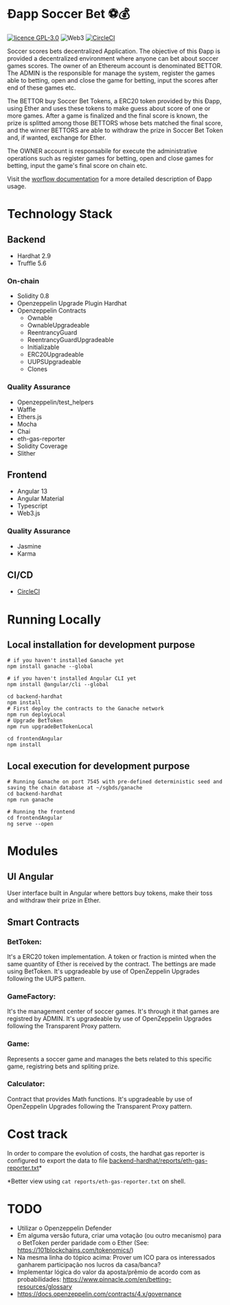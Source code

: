 # Ðapp Soccer Bet ⚽💰

[![licence GPL-3.0](https://img.shields.io/github/license/fabianorodrigo/dappsoccerbet?style=flat-square&logo=creativecommons)](https://github.com/fabianorodrigo/dappsoccerbet/blob/master/LICENSE.md)
![Web3](https://img.shields.io/badge/web3-Decentralized%20Web-brightgreen?style=flat-square&logo=ethereum)
[![CircleCI](https://circleci.com/gh/fabianorodrigo/dAppSoccerbet/tree/develop.svg?style=svg)](https://circleci.com/gh/fabianorodrigo/dAppSoccerbet/tree/develop)

Soccer scores bets decentralized Application. The objective of this Ðapp is provided a decentralized environment where anyone can bet about soccer games scores. The owner of an Ethereum account is denominated BETTOR. The ADMIN is the responsible for manage the system, register the games able to betting, open and close the game for betting, input the scores after end of these games etc.

The BETTOR buy Soccer Bet Tokens, a ERC20 token provided by this Ðapp, using Ether and uses these tokens to make guess about score of one or more games. After a game is finalized and the final score is known, the prize is splitted among those BETTORS whose bets matched the final score, and the winner BETTORS are able to withdraw the prize in Soccer Bet Token and, if wanted, exchange for Ether.

The OWNER account is responsabile for execute the administrative operations such as register games for betting, open and close games for betting, input the game's final score on chain etc.

Visit the [worflow documentation](./docs/workflow/) for a more detailed description of Ðapp usage.

# Technology Stack

## Backend

- Hardhat 2.9
- Truffle 5.6

### On-chain

- Solidity 0.8
- Openzeppelin Upgrade Plugin Hardhat
- Openzeppelin Contracts
  - Ownable
  - OwnableUpgradeable
  - ReentrancyGuard
  - ReentrancyGuardUpgradeable
  - Initializable
  - ERC20Upgradeable
  - UUPSUpgradeable
  - Clones

### Quality Assurance

- Openzeppelin/test_helpers
- Waffle
- Ethers.js
- Mocha
- Chai
- eth-gas-reporter
- Solidity Coverage
- Slither

## Frontend

- Angular 13
- Angular Material
- Typescript
- Web3.js

### Quality Assurance

- Jasmine
- Karma

## CI/CD

- [CircleCI](https://app.circleci.com/pipelines/github/fabianorodrigo/dAppSoccerbet)

# Running Locally

## Local installation for development purpose

```
# if you haven't installed Ganache yet
npm install ganache --global

# if you haven't installed Angular CLI yet
npm install @angular/cli --global

cd backend-hardhat
npm install
# First deploy the contracts to the Ganache network
npm run deployLocal
# Upgrade BetToken
npm run upgradeBetTokenLocal

cd frontendAngular
npm install
```

## Local execution for development purpose

```
# Running Ganache on port 7545 with pre-defined deterministic seed and saving the chain database at ~/sgbds/ganache
cd backend-hardhat
npm run ganache

# Running the frontend
cd frontendAngular
ng serve --open
```

# Modules

## UI Angular

User interface built in Angular where bettors buy tokens, make their toss and withdraw their prize in Ether.

## Smart Contracts

### BetToken:

It's a ERC20 token implementation. A token or fraction is minted when the same quantity of Ether is received by the contract. The bettings are made using BetToken. It's upgradeable by use of OpenZeppelin Upgrades following the UUPS pattern.

### GameFactory:

It's the management center of soccer games. It's through it that games are registred by ADMIN. It's upgradeable by use of OpenZeppelin Upgrades following the Transparent Proxy pattern.

### Game:

Represents a soccer game and manages the bets related to this specific game, registring bets and spliting prize.

### Calculator:

Contract that provides Math functions. It's upgradeable by use of OpenZeppelin Upgrades following the Transparent Proxy pattern.

# Cost track

In order to compare the evolution of costs, the hardhat gas reporter is configured to export the data to file [backend-hardhat/reports/eth-gas-reporter.txt](https://github.com/fabianorodrigo/dAppSoccerbet/blob/develop/backend-hardhat/reports/eth-gas-reporter.txt)\*

\*Better view using `cat reports/eth-gas-reporter.txt` on shell.

# TODO

- Utilizar o Openzeppelin Defender
- Em alguma versão futura, criar uma votação (ou outro mecanismo) para o BetToken perder paridade com o Ether (See: https://101blockchains.com/tokenomics/)
- Na mesma linha do tópico acima: Prover um ICO para os interessados ganharem participação nos lucros da casa/banca?
- Implementar lógica do valor da aposta/prêmio de acordo com as probabilidades: https://www.pinnacle.com/en/betting-resources/glossary
- https://docs.openzeppelin.com/contracts/4.x/governance
